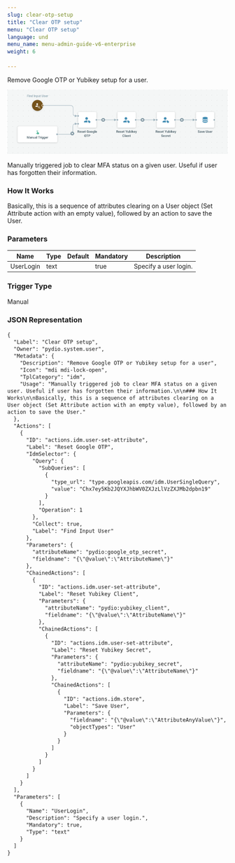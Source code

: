 ```yaml
---
slug: clear-otp-setup
title: "Clear OTP setup"
menu: "Clear OTP setup"
language: und
menu_name: menu-admin-guide-v6-enterprise
weight: 6

---
```


Remove Google OTP or Yubikey setup for a user.

![](../../images/1_preset_flows/capture-clear-otp-setup.png)

Manually triggered job to clear MFA status on a given user. Useful if user has forgotten their information.

### How It Works

Basically, this is a sequence of attributes clearing on a User object (Set Attribute action with an empty value), followed by an action to save the User.

### Parameters

|Name|Type|Default|Mandatory|Description|
|----|----|-------|---------|-----------|
|UserLogin|text||true|Specify a user login.|



### Trigger Type
Manual

### JSON Representation

```
{
  "Label": "Clear OTP setup",
  "Owner": "pydio.system.user",
  "Metadata": {
    "Description": "Remove Google OTP or Yubikey setup for a user",
    "Icon": "mdi mdi-lock-open",
    "TplCategory": "idm",
    "Usage": "Manually triggered job to clear MFA status on a given user. Useful if user has forgotten their information.\n\n### How It Works\n\nBasically, this is a sequence of attributes clearing on a User object (Set Attribute action with an empty value), followed by an action to save the User."
  },
  "Actions": [
    {
      "ID": "actions.idm.user-set-attribute",
      "Label": "Reset Google OTP",
      "IdmSelector": {
        "Query": {
          "SubQueries": [
            {
              "type_url": "type.googleapis.com/idm.UserSingleQuery",
              "value": "Chx7ey5Kb2JQYXJhbWV0ZXJzLlVzZXJMb2dpbn19"
            }
          ],
          "Operation": 1
        },
        "Collect": true,
        "Label": "Find Input User"
      },
      "Parameters": {
        "attributeName": "pydio:google_otp_secret",
        "fieldname": "{\"@value\":\"AttributeName\"}"
      },
      "ChainedActions": [
        {
          "ID": "actions.idm.user-set-attribute",
          "Label": "Reset Yubikey Client",
          "Parameters": {
            "attributeName": "pydio:yubikey_client",
            "fieldname": "{\"@value\":\"AttributeName\"}"
          },
          "ChainedActions": [
            {
              "ID": "actions.idm.user-set-attribute",
              "Label": "Reset Yubikey Secret",
              "Parameters": {
                "attributeName": "pydio:yubikey_secret",
                "fieldname": "{\"@value\":\"AttributeName\"}"
              },
              "ChainedActions": [
                {
                  "ID": "actions.idm.store",
                  "Label": "Save User",
                  "Parameters": {
                    "fieldname": "{\"@value\":\"AttributeAnyValue\"}",
                    "objectTypes": "User"
                  }
                }
              ]
            }
          ]
        }
      ]
    }
  ],
  "Parameters": [
    {
      "Name": "UserLogin",
      "Description": "Specify a user login.",
      "Mandatory": true,
      "Type": "text"
    }
  ]
}
```
